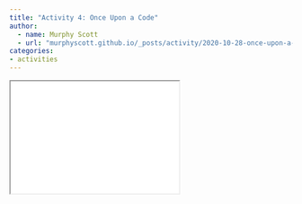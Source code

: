 ```yaml
---
title: "Activity 4: Once Upon a Code"
author:
  - name: Murphy Scott
  - url: "murphyscott.github.io/_posts/activity/2020-10-28-once-upon-a-code.md"
categories:
- activities
---
```


<iframe src="2020-10-21-tracery.html" height="200" width="300" title="Story Time"></iframe>
